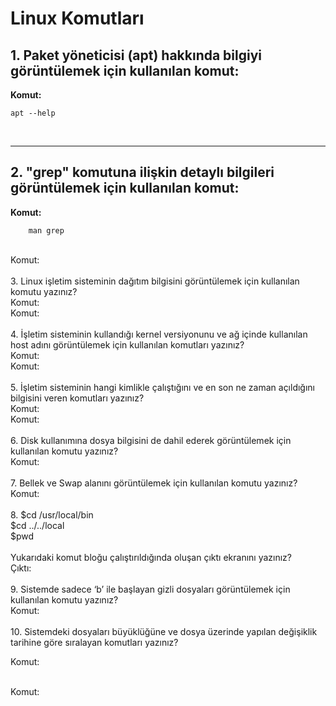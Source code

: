 # Linux Komutları

## 1. Paket yöneticisi (apt) hakkında bilgiyi görüntülemek için kullanılan komut:
**Komut:**

    apt --help


        
<br>

---

## 2. "grep" komutuna ilişkin detaylı bilgileri görüntülemek için kullanılan komut:
**Komut:**

        man grep
        
<br>
Komut:
<br><br>
3. Linux işletim sisteminin dağıtım bilgisini görüntülemek için kullanılan komutu yazınız?
<br>
Komut:
<br>
Komut:
<br><br>
4. İşletim sisteminin kullandığı kernel versiyonunu ve ağ içinde kullanılan host adını görüntülemek
için kullanılan komutları yazınız?
<br>
Komut:
<br>
Komut:
<br>
<br>
5. İşletim sisteminin hangi kimlikle çalıştığını ve en son ne zaman açıldığını bilgisini veren
komutları yazınız?
<br>
Komut:
<br>
Komut:
<br><br>
6. Disk kullanımına dosya bilgisini de dahil ederek görüntülemek için kullanılan komutu yazınız?
<br>
Komut:
<br><br>
7. Bellek ve Swap alanını görüntülemek için kullanılan komutu yazınız?
<br>
Komut:
<br><br>
8. $cd /usr/local/bin
<br>
$cd ../../local
<br>
$pwd
<br><br>
Yukarıdaki komut bloğu çalıştırıldığında oluşan çıktı ekranını yazınız?
<br>
Çıktı:
<br><br>
9. Sistemde sadece ‘b’ ile başlayan gizli dosyaları görüntülemek için kullanılan komutu yazınız?
<br>
Komut:
<br>
<br>
10. Sistemdeki dosyaları büyüklüğüne ve dosya üzerinde yapılan değişiklik tarihine göre sıralayan
komutları yazınız?
<br>

Komut:

<br>
Komut:
